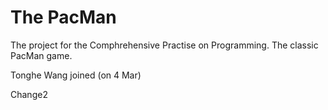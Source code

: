The PacMan
==========

The project for the Comphrehensive Practise on Programming. The classic PacMan game.

Tonghe Wang joined (on 4 Mar)

Change2